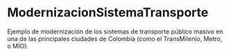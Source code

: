 # ModernizacionSistemaTransporte
Ejemplo de modernización de los sistemas de transporte público masivo en una de las principales ciudades de Colombia (como el TransMilenio, Metro, o MÍO).
